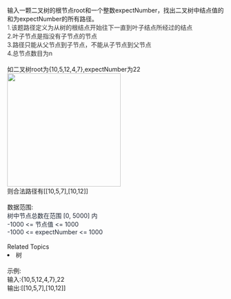 <div>  输入一颗二叉树的根节点root和一个整数expectNumber，找出二叉树中结点值的和为expectNumber的所有路径。  <div style="color: rgb(102,102,102);">   1.<span style="color: rgb(51,51,51);">该题路径定义为从树的根结点开始往下一直到叶子结点所经过的结点</span>   </div>  <div style="color: rgb(102,102,102);">   <span style="color: rgb(51,51,51);">2.<span>叶子节点是指没有子节点的节点</span></span>   </div>  <div style="color: rgb(102,102,102);">   <span style="color: rgb(51,51,51);">3.<span>路径只能从父节点到子节点，不能从子节点到父节点</span></span>   </div>  <div style="color: rgb(102,102,102);">   <span style="color: rgb(51,51,51);">4.总节点数目为n</span>   </div> </div> <div style="color: rgb(102,102,102);">  <span style="color: rgb(51,51,51);"><br> </span>  </div> <div>  如二叉树root为{10,5,12,4,7},expectNumber为22 </div> <div>  <img alt="" src="https://uploadfiles.nowcoder.com/images/20210929/557336_1632915294911/0A4B8F161306A7054899D42C0C6937FD" style="height: auto;width: 263.2px;">  </div> <div>  则合法路径有[[10,5,7],[10,12]]<br> </div> <div>  <br> </div> <div>  数据范围: </div> <div>  <span style="color: rgb(33,40,53);">树中节点总数在范围 [0, 5000] 内</span>  </div> <div>  <span style="color: rgb(33,40,53);">-1000 &lt;= 节点值 &lt;= 1000</span>  </div> <div>  <span style="color: rgb(33,40,53);">-1000 &lt;= <span>expectNumber</span> &lt;= 1000</span><span style="color: rgb(33,40,53);"></span> </div><div><br></div><div><div>Related Topics</div><div><li>树</li></div></div><br>示例:<br>输入:{10,5,12,4,7},22<br>输出:[[10,5,7],[10,12]]
<br>